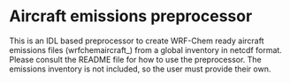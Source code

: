 # Aircraft emissions preprocessor

This is an IDL based preprocessor to create WRF-Chem ready aircraft emissions files (wrfchemaircraft_) from a global inventory in netcdf format. 
Please consult the README file for how to use the preprocessor. The emissions inventory is not included, so the user must provide their own. 
